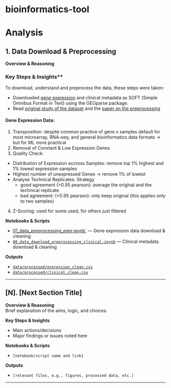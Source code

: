 # bioinformatics-tool

# Analysis
## 1. Data Download & Preprocessing

**Overview & Reasoning**  


### Key Steps & Insights**
To download, understand and preprocess the data, these steps were taken:
- Downloaded [gene expression](https://www.ncbi.nlm.nih.gov/geo/query/acc.cgi?acc=GSE96058) and clinical metadata as SOFT (Simple Omnibus Format in Text) using the GEOparse package.
- Read [original study of the dataset](https://pubmed.ncbi.nlm.nih.gov/32913985/) and the [paper on the preprocessing](https://pubmed.ncbi.nlm.nih.gov/32913985/)



#### Gene Expression Data:
1. Transposition: despite common practice of gene x samples default for most microarray, RNA-seq, and general bioinformatics data formats -> but for ML more practical
2. Removal of Constant & Low Expression Genes
3. Quality Check:
  - Distribution of Expression accross Samples: remove top 1% highest and 1% lowest expression samples
  - Highest number of unexpressed Genes -> remove 1% of lowest 
  - Analyse Technical Replicates: Strategy
    - good agreement (>0.95 pearson): average the original and the technical replicate
    - bad agreement: (<0.95 pearson): only keep original (this applies only to two samples)
4. Z-Scoring: used for some used, for others just filtered



**Notebooks & Scripts**
- [01_data_preprocessing_expr.ipynb`](analysis/01_data_preprocessing_expr.ipynb) — Gene expression data download & cleaning
- [`00_data_download_preprocessing_clinical.ipynb`](notebooks/00_data_download_preprocessing_clinical.ipynb) — Clinical metadata download & cleaning

**Outputs**
- [`data/processed/expression_clean.csv`](data/processed/expression_clean.csv)
- [`data/processed/clinical_clean.csv`](data/processed/clinical_clean.csv)

---

## [N]. [Next Section Title]

**Overview & Reasoning**  
Brief explanation of the aims, logic, and choices.

**Key Steps & Insights**
- Main actions/decisions
- Major findings or issues noted here

**Notebooks & Scripts**
- `[notebook/script name and link]`

**Outputs**
- `[relevant files, e.g., figures, processed data, etc.]`

---
